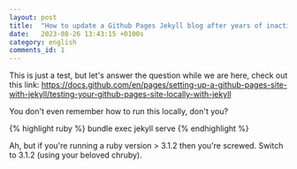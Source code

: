 ```yaml
---
layout: post
title:  "How to update a Github Pages Jekyll blog after years of inactivity"
date:   2023-08-26 13:43:15 +0100s
category: english
comments_id: 1
---
```


This is just a test, but let's answer the question while we are here, check out this link:
https://docs.github.com/en/pages/setting-up-a-github-pages-site-with-jekyll/testing-your-github-pages-site-locally-with-jekyll

You don't even remember how to run this locally, don't you?

{% highlight ruby %}
bundle exec jekyll serve
{% endhighlight %}

Ah, but if you're running a ruby version > 3.1.2 then you're screwed. 
Switch to 3.1.2 (using your beloved chruby).